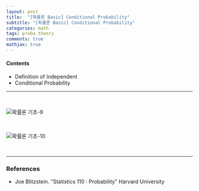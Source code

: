 ```yaml
---
layout: post
title:  "[확률론 Basic] Conditional Probability"
subtitle: "[확률론 Basic] Conditional Probability"
categories: math
tags: proba_theory
comments: true
mathjax: true
---
```

#### Contents
- Definition of Independent
- Conditional Probability

---
<br>

![확률론 기초-9](https://user-images.githubusercontent.com/53929665/116812029-74983980-ab87-11eb-8d86-bb7a18b5a232.jpg)

<br>

![확률론 기초-10](https://user-images.githubusercontent.com/53929665/116812031-7661fd00-ab87-11eb-92ff-dc7585ebe98f.jpg)


<br>

---

### References
- Joe Blitzstein. "Statistics 110 : Probability"  Harvard University

